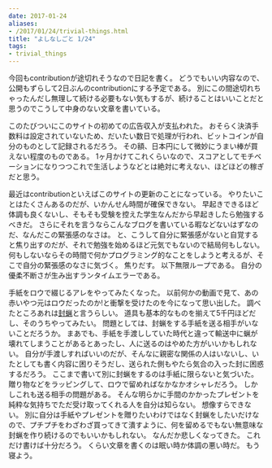 ```yaml
---
date: 2017-01-24
aliases:
- /2017/01/24/trivial-things.html
title: "よしなしごと 1/24"
tags:
- trivial_things
---
```


今回もcontributionが途切れそうなので日記を書く。
どうでもいい内容なので、公開もずらして2日ぶんのcontributionにする予定である。
別にこの間途切れちゃったんだし無理して続ける必要もない気もするが、続けることはいいことだと思うのでこうして中身のない文章を書いている。

このたびついにこのサイトの初めての広告収入が支払われた。
おそらく決済手数料は設定されていないため、だいたい数日で処理が行われ、ビットコインが自分のものとして記録されるだろう。
その額、日本円にして微妙にうまい棒が買えない程度のものである。
1ヶ月かけてこれくらいなので、スコアとしてモチベーションになりつつこれで生活しようなどとは絶対に考えない、ほどほどの稼ぎだと思う。

最近はcontributionといえばこのサイトの更新のことになっている。
やりたいことはたくさんあるのだが、いかんせん時間が確保できない。
早起きできるほど体調も良くないし、そもそも受験を控えた学生なんだから早起きしたら勉強するべきだ。
さらにそれを言うならこんなブログを書いている暇などないはずなのだ、なんだこの緊張感のなさは。
と、こうして自分に緊張感がないと自覚すると焦り出すのだが、それで勉強を始めるほど元気でもないので結局何もしない。
何もしないならその時間で何かプログラミング的なことをしようと考えるが、そこで自分の緊張感のなさに気づく。
焦りだす。
以下無限ループである。
自分の優柔不断さが生み出すランタイムエラーである。

手紙をロウで綴じるアレをやってみたくなった。
以前何かの動画で見て、あの赤いやつ元はロウだったのか!と衝撃を受けたのを今になって思い出した。
調べたところあれは[封蝋](https://ja.m.wikipedia.org/wiki/%E5%B0%81%E8%9D%8B)と言うらしい。
道具も基本的なものを揃えて5千円ほどだし、そのうちやってみたい。
問題としては、封蝋をする手紙を送る相手がいないことだろうか。
まあでも、手紙を手渡ししていた時代と違って輸送中に蝋が壊れてしまうことがあるとあったし、人に送るのはやめた方がいいかもしれない。
自分が手渡しすればいいのだが、そんなに親密な関係の人はいないし、いたとしても書く内容に困りそうだし、送られた側もやたら気合の入った封に困惑するだろう。
ここまで書いて別に封蝋をするのは手紙に限らないと気づいた。
贈り物などをラッピングして、ロウで留めればなかなかオシャレだろう。
しかしこれも送る相手の問題がある。
そんな明らかに手間のかかったプレゼントを純粋な気持ちでただ受け取ってくれる人を自分は知らない。
想像すらできない。
別に自分は手紙やプレゼントを贈りたいわけではなく封蝋をしたいだけなので、プチプチをわざわざ買ってきて潰すように、何を留めるでもない無意味な封蝋を作り続けるのでもいいかもしれない。
なんだか悲しくなってきた。
これだけ書けば十分だろう。
くらい文章を書くのは眠い時か体調の悪い時だ。
もう寝よう。